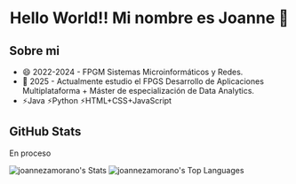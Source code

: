 <div>
      <h1 align="center">Hello World!! Mi nombre es Joanne 👋</h1>
</div>

## Sobre mi

+ 😄 2022-2024 - FPGM Sistemas Microinformáticos y Redes.
+ 🌱 2025 - Actualmente estudio el FPGS Desarrollo de Aplicaciones Multiplataforma + Máster de especialización de Data Analytics.
+ ⚡Java
      ⚡Python
      ⚡HTML+CSS+JavaScript

## GitHub Stats
<p>En proceso</p>

![joannezamorano's Stats](https://github-readme-stats.vercel.app/api?username=joannezamorano&theme=radical&show_icons=true&hide_border=true&count_private=true)
![joannezamorano's Top Languages](https://github-readme-stats.vercel.app/api/top-langs/?username=joannezamorano&theme=radical&show_icons=true&hide_border=true&layout=compact)

<!--
**JoanneZamorano/joannezamorano** is a ✨ _special_ ✨ repository because its `README.md` (this file) appears on your GitHub profile.
Here are some ideas to get you started:

- 🔭 I’m currently working on ...
- 🌱 I’m currently learning ...
- 👯 I’m looking to collaborate on ...
- 🤔 I’m looking for help with ...
- 💬 Ask me about ...
- 📫 How to reach me: ...
- 😄 Pronouns: ...
- ⚡ Fun fact: ...

-->
